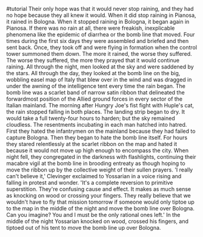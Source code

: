 #tutorial
Their only hope was that it would never stop raining, and they had no hope because
they all knew it would. When it did stop raining in Pianosa, it rained in Bologna. When
it stopped raining in Bologna, it began again in Pianosa. If there was no rain at all,
there were freakish, inexplicable phenomena like the epidemic of diarrhea or the
bomb line that moved. Four times during the first six days they were assembled and
briefed and then sent back. Once, they took off and were flying in formation when
the control tower summoned them down. The more it rained, the worse they
suffered. The worse they suffered, the more they prayed that it would continue
raining. All through the night, men looked at the sky and were saddened by the stars.
All through the day, they looked at the bomb line on the big, wobbling easel map of
Italy that blew over in the wind and was dragged in under the awning of the
intelligence tent every time the rain began. The bomb line was a scarlet band of
narrow satin ribbon that delineated the forwardmost position of the Allied ground
forces in every sector of the Italian mainland.
The morning after Hungry Joe's fist fight with Huple's cat, the rain stopped falling
in both places. The landing strip began to dry. It would take a full twenty-four hours
to harden; but the sky remained cloudless. The resentments incubating in each man
hatched into hatred. First they hated the infantrymen on the mainland because they
had failed to capture Bologna. Then they began to hate the bomb line itself. For
hours they stared relentlessly at the scarlet ribbon on the map and hated it because
it would not move up high enough to encompass the city. When night fell, they
congregated in the darkness with flashlights, continuing their macabre vigil at the
bomb line in brooding entreaty as though hoping to move the ribbon up by the
collective weight of their sullen prayers.
'I really can't believe it,' Clevinger exclaimed to Yossarian in a voice rising and falling
in protest and wonder. 'It's a complete reversion to primitive superstition. They're
confusing cause and effect. It makes as much sense as knocking on wood or crossing
your fingers. They really believe that we wouldn't have to fly that mission tomorrow
if someone would only tiptoe up to the map in the middle of the night and move the
bomb line over Bologna. Can you imagine?
You and I must be the only rational ones left.'
In the middle of the night Yossarian knocked on wood, crossed his fingers, and
tiptoed out of his tent to move the bomb line up over Bologna.
